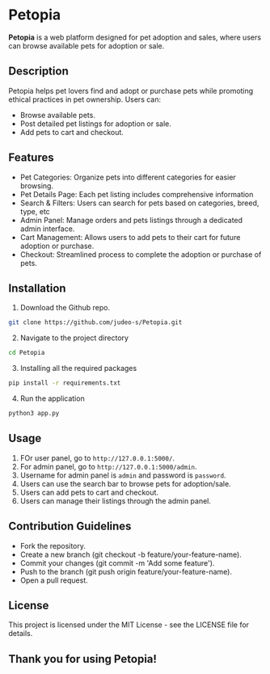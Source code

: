 # Petopia

**Petopia** is a web platform designed for pet adoption and sales, where users can browse available pets for adoption or sale.

## Description

Petopia helps pet lovers find and adopt or purchase pets while promoting ethical practices in pet ownership. Users can:

- Browse available pets.
- Post detailed pet listings for adoption or sale.
- Add pets to cart and checkout.

## Features

- Pet Categories: Organize pets into different categories for easier browsing.
- Pet Details Page: Each pet listing includes comprehensive information
- Search & Filters: Users can search for pets based on categories, breed, type, etc
- Admin Panel: Manage orders and pets listings through a dedicated admin interface.
- Cart Management: Allows users to add pets to their cart for future adoption or purchase.
- Checkout: Streamlined process to complete the adoption or purchase of pets.

## Installation

1. Download the Github repo.

```bash
git clone https://github.com/judeo-s/Petopia.git
```

2. Navigate to the project directory

```bash
cd Petopia
```

3. Installing all the required packages

```bash
pip install -r requirements.txt
```

4. Run the application

```bash
python3 app.py
```

## Usage

1. FOr user panel, go to `http://127.0.0.1:5000/`.
2. For admin panel, go to `http://127.0.0.1:5000/admin`.
3. Username for admin panel is `admin` and password is `password`.
4. Users can use the search bar to browse pets for adoption/sale.
5. Users can add pets to cart and checkout.
6. Users can manage their listings through the admin panel.

## Contribution Guidelines

- Fork the repository.
- Create a new branch (git checkout -b feature/your-feature-name).
- Commit your changes (git commit -m 'Add some feature').
- Push to the branch (git push origin feature/your-feature-name).
- Open a pull request.

## License

This project is licensed under the MIT License - see the LICENSE file for details.

## Thank you for using Petopia!
